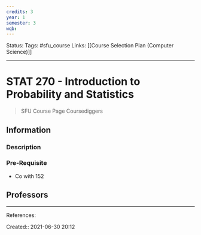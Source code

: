 ```yaml
---
credits: 3
year: 1
semester: 3
wqb: 
---
```

Status: 
Tags: #sfu_course
Links: [[Course Selection Plan (Computer Science)]]
___
# STAT 270 - Introduction to Probability and Statistics
> SFU Course Page
> Coursediggers
## Information
### Description
### Pre-Requisite
- Co with 152
## Professors

___
References:

Created:: 2021-06-30 20:12